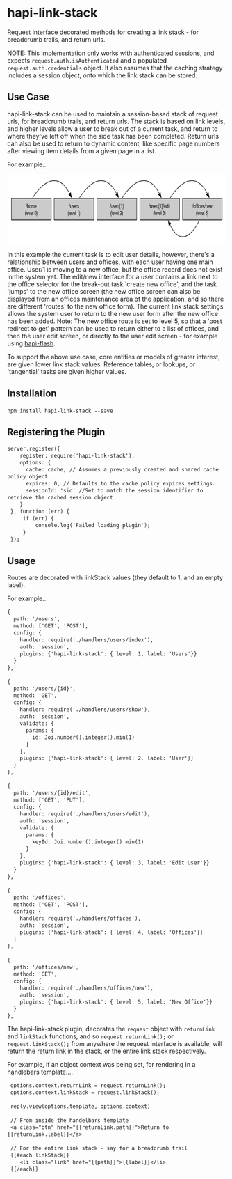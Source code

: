 # hapi-link-stack

Request interface decorated methods for creating a link stack - for breadcrumb trails, and return urls.

NOTE: This implementation only works with authenticated sessions, and expects `request.auth.isAuthenticated` and a populated `request.auth.credentials` object. It also assumes that the caching strategy includes a session object, onto which the link stack can be stored. 
 
## Use Case
 
 hapi-link-stack can be used to maintain a session-based stack of request urls, for breadcrumb trails, and return urls. The stack is based on link levels, and higher levels allow a user to break out of a current task, and return to where they've left off when the side task has been completed. Return urls can also be used to return to dynamic content, like specific page numbers after viewing item details from a given page in a list.  
 
 For example...
 
 <img src="https://raw.githubusercontent.com/58bits/hapi-link-stack/master/images/linkstack.png" width="800" height="159" alt="LinkStack"/>
 
 In this example the current task is to edit user details, however, there's a relationship between users and offices, with each user having one main office. User/1 is moving to a new office, but the office record does not exist in the system yet. The edit/new interface for a user contains a link next to the office selector for the break-out task 'create new office', and the task 'jumps' to the new office screen (the new office screen can also be displayed from an offices maintenance area of the application, and so there are different 'routes' to the new office form). The current link stack settings allows the system user to return to the new user form after the new office has been added. Note: The new office route is set to level 5, so that a 'post redirect to get' pattern can be used to return either to a list of offices, and then the user edit screen, or directly to the user edit screen - for example using [hapi-flash](https://github.com/58bits/hapi-flash).
  
 To support the above use case, core entities or models of greater interest, are given lower link stack values. Reference tables, or lookups, or 'tangential' tasks are given higher values.  
 
## Installation

`npm install hapi-link-stack --save`

## Registering the Plugin
   
    server.register({
        register: require('hapi-link-stack'),
        options: {
          cache: cache, // Assumes a previously created and shared cache policy object.
          expires: 0, // Defaults to the cache policy expires settings.
          sessionId: 'sid' //Set to match the session identifier to retrieve the cached session object
        }
     }, function (err) {
         if (err) {
             console.log('Failed loading plugin');
         }
     });

## Usage

Routes are decorated with linkStack values (they default to 1, and an empty label).

For example...

    {
      path: '/users',
      method: ['GET', 'POST'],
      config: {
        handler: require('./handlers/users/index'),
        auth: 'session',
        plugins: {'hapi-link-stack': { level: 1, label: 'Users'}}
      }
    },
    
    {
      path: '/users/{id}',
      method: 'GET',
      config: {
        handler: require('./handlers/users/show'),
        auth: 'session',
        validate: {
          params: {
            id: Joi.number().integer().min(1)
          }
        },
        plugins: {'hapi-link-stack': { level: 2, label: 'User'}}
      }
    },
    
    {
      path: '/users/{id}/edit',
      method: ['GET', 'PUT'],
      config: {
        handler: require('./handlers/users/edit'),
        auth: 'session',
        validate: {
          params: {
            keyId: Joi.number().integer().min(1)
          }
        },
        plugins: {'hapi-link-stack': { level: 3, label: 'Edit User'}}
      }
    },
    
    {
      path: '/offices',
      method: ['GET', 'POST'],
      config: {
        handler: require('./handlers/offices'),
        auth: 'session',
        plugins: {'hapi-link-stack': { level: 4, label: 'Offices'}}
      }
    },
    
    {
      path: '/offices/new',
      method: 'GET',
      config: {
        handler: require('./handlers/offices/new'),
        auth: 'session',
        plugins: {'hapi-link-stack': { level: 5, label: 'New Office'}}
      }
    },
    
    
The hapi-link-stack plugin, decorates the `request` object with `returnLink` and `linkStack` functions, and so `request.returnLink();` or `request.linkStack();` from anywhere the request interface is available, will return the return link in the stack, or the entire link stack respectively.

For example, if an object context was being set, for rendering in a handlebars template....

     options.context.returnLink = request.returnLink();
     options.context.linkStack = request.linkStack();
     
     reply.view(options.template, options.context)
     
     // From inside the handelbars template
     <a class="btn" href="{{returnLink.path}}">Return to {{returnLink.label}}</a>
     
     // For the entire link stack - say for a breadcrumb trail
     {{#each linkStack}}
        <li class="link" href="{{path}}">{{label}}</li>
     {{/each}}
